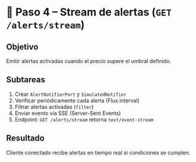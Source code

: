 # 🔔 Paso 4 – Stream de alertas (`GET /alerts/stream`)

## Objetivo

Emitir alertas activadas cuando el precio supere el umbral definido.

## Subtareas

1. Crear `AlertNotifierPort` y `SimulatedNotifier`
2. Verificar periódicamente cada alerta (Flux.interval)
3. Filtrar alertas activadas (`filter`)
4. Enviar evento vía SSE (Server-Sent Events)
5. Endpoint: `GET /alerts/stream` retorna `text/event-stream`

## Resultado

Cliente conectado recibe alertas en tiempo real si condiciones se cumplen.
